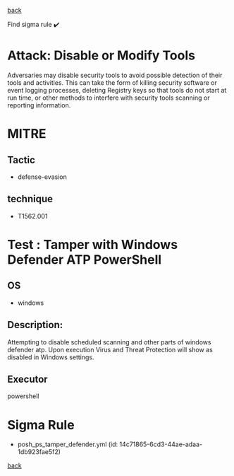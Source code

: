 
[back](../index.md)

Find sigma rule :heavy_check_mark: 

# Attack: Disable or Modify Tools 

Adversaries may disable security tools to avoid possible detection of their tools and activities. This can take the form of killing security software or event logging processes, deleting Registry keys so that tools do not start at run time, or other methods to interfere with security tools scanning or reporting information.

# MITRE
## Tactic
  - defense-evasion


## technique
  - T1562.001


# Test : Tamper with Windows Defender ATP PowerShell
## OS
  - windows


## Description:
Attempting to disable scheduled scanning and other parts of windows defender atp. Upon execution Virus and Threat Protection will show as disabled
in Windows settings.


## Executor
powershell

# Sigma Rule
 - posh_ps_tamper_defender.yml (id: 14c71865-6cd3-44ae-adaa-1db923fae5f2)



[back](../index.md)
